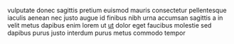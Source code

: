 vulputate donec sagittis pretium euismod mauris consectetur pellentesque iaculis
aenean nec justo augue id finibus nibh urna accumsan sagittis a in velit metus
dapibus enim lorem ut [ut](generated_webpages/elementum2.md) dolor eget
faucibus molestie sed dapibus purus justo interdum purus metus commodo tempor